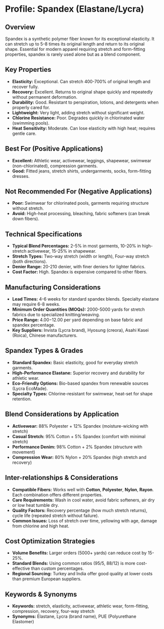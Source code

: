 # Profile: Spandex (Elastane/Lycra)

## Overview
Spandex is a synthetic polymer fiber known for its exceptional elasticity. It can stretch up to 5-8 times its original length and return to its original shape. Essential for modern apparel requiring stretch and form-fitting properties, spandex is rarely used alone but as a blend component.

## Key Properties
- **Elasticity:** Exceptional. Can stretch 400-700% of original length and recover fully.
- **Recovery:** Excellent. Returns to original shape quickly and repeatedly without permanent deformation.
- **Durability:** Good. Resistant to perspiration, lotions, and detergents when properly cared for.
- **Lightweight:** Very light, adding stretch without significant weight.
- **Chlorine Resistance:** Poor. Degrades quickly in chlorinated water (swimming pools).
- **Heat Sensitivity:** Moderate. Can lose elasticity with high heat; requires gentle care.

## Best For (Positive Applications)
- **Excellent:** Athletic wear, activewear, leggings, shapewear, swimwear (non-chlorinated), compression garments.
- **Good:** Fitted jeans, stretch shirts, undergarments, socks, form-fitting dresses.

## Not Recommended For (Negative Applications)
- **Poor:** Swimwear for chlorinated pools, garments requiring structure without stretch.
- **Avoid:** High-heat processing, bleaching, fabric softeners (can break down fibers).

## Technical Specifications
- **Typical Blend Percentages:** 2-5% in most garments, 10-20% in high-stretch activewear, 15-25% in shapewear.
- **Stretch Types:** Two-way stretch (width or length), Four-way stretch (both directions).
- **Denier Range:** 20-210 denier, with finer deniers for lighter fabrics.
- **Cost Factor:** High. Spandex is expensive compared to other fibers.

## Manufacturing Considerations
- **Lead Times:** 4-6 weeks for standard spandex blends. Specialty elastane may require 6-8 weeks.
- **Minimum Order Quantities (MOQs):** 2000-5000 yards for stretch fabrics due to specialized knitting/weaving.
- **Price Range:** $4.00-$12.00 per yard depending on base fabric and spandex percentage.
- **Key Suppliers:** Invista (Lycra brand), Hyosung (creora), Asahi Kasei (Roica), Chinese manufacturers.

## Spandex Types & Grades
- **Standard Spandex:** Basic elasticity, good for everyday stretch garments.
- **High-Performance Elastane:** Superior recovery and durability for athletic wear.
- **Eco-Friendly Options:** Bio-based spandex from renewable sources (Lycra EcoMade).
- **Specialty Types:** Chlorine-resistant for swimwear, heat-set for shape retention.

## Blend Considerations by Application
- **Activewear:** 88% Polyester + 12% Spandex (moisture-wicking with stretch)
- **Casual Stretch:** 95% Cotton + 5% Spandex (comfort with minimal stretch)
- **Performance Denim:** 98% Cotton + 2% Spandex (structure with movement)
- **Compression Wear:** 80% Nylon + 20% Spandex (high stretch and recovery)

## Inter-relationships & Considerations
- **Compatible Fibers:** Works well with **Cotton**, **Polyester**, **Nylon**, **Rayon**. Each combination offers different properties.
- **Care Requirements:** Wash in cool water, avoid fabric softeners, air dry or low heat tumble dry.
- **Quality Factors:** Recovery percentage (how much stretch returns), cycle life (repeated stretch without failure).
- **Common Issues:** Loss of stretch over time, yellowing with age, damage from chlorine and high heat.

## Cost Optimization Strategies
- **Volume Benefits:** Larger orders (5000+ yards) can reduce cost by 15-25%.
- **Standard Blends:** Using common ratios (95/5, 88/12) is more cost-effective than custom percentages.
- **Regional Sourcing:** Turkey and India offer good quality at lower costs than premium European suppliers.

## Keywords & Synonyms
- **Keywords:** stretch, elasticity, activewear, athletic wear, form-fitting, compression, recovery, four-way stretch
- **Synonyms:** Elastane, Lycra (brand name), PUE (Polyurethane Elastomer)